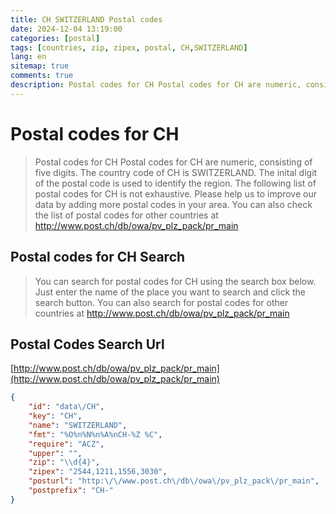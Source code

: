 ```yaml
---
title: CH SWITZERLAND Postal codes 
date: 2024-12-04 13:19:00
categories: [postal]
tags: [countries, zip, zipex, postal, CH,SWITZERLAND]
lang: en
sitemap: true
comments: true
description: Postal codes for CH Postal codes for CH are numeric, consisting of five digits. The country code of CH is SWITZERLAND. The inital digit of the postal code is used to identify the region. The following list of postal codes for CH is not exhaustive. Please help us to improve our data by adding more postal codes in your area. You can also check the list of postal codes for other countries at http://www.post.ch/db/owa/pv_plz_pack/pr_main
---
```


# Postal codes for CH
> Postal codes for CH Postal codes for CH are numeric, consisting of five digits. The country code of CH is SWITZERLAND. The inital digit of the postal code is used to identify the region. The following list of postal codes for CH is not exhaustive. Please help us to improve our data by adding more postal codes in your area. You can also check the list of postal codes for other countries at http://www.post.ch/db/owa/pv_plz_pack/pr_main

## Postal codes for CH Search 
> You can search for postal codes for CH using the search box below. Just enter the name of the place you want to search and click the search button. You can also search for postal codes for other countries at http://www.post.ch/db/owa/pv_plz_pack/pr_main

## Postal Codes Search Url

[http://www.post.ch/db/owa/pv_plz_pack/pr_main](http://www.post.ch/db/owa/pv_plz_pack/pr_main)
```json
{
    "id": "data\/CH",
    "key": "CH",
    "name": "SWITZERLAND",
    "fmt": "%O%n%N%n%A%nCH-%Z %C",
    "require": "ACZ",
    "upper": "",
    "zip": "\\d{4}",
    "zipex": "2544,1211,1556,3030",
    "posturl": "http:\/\/www.post.ch\/db\/owa\/pv_plz_pack\/pr_main",
    "postprefix": "CH-"
}
```
